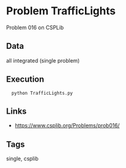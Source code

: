 # Problem TrafficLights

Problem 016 on CSPLib

## Data
  all integrated (single problem)

## Execution
```
  python TrafficLights.py
```

## Links
 - https://www.csplib.org/Problems/prob016/

## Tags
  single, csplib
